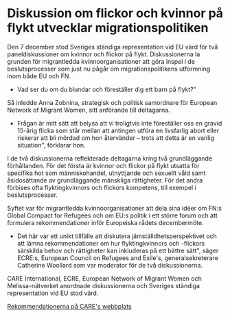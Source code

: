 # Diskussion om flickor och kvinnor på flykt utvecklar migrationspolitiken

Den 7 december stod Sveriges ständiga representation vid EU värd för två paneldiskussioner om kvinnor och flickor på flykt. Diskussionerna la grunden för migrantledda kvinnoorganisationer att göra inspel i de beslutsprocesser som just nu pågår om migrationspolitikens utformning inom både EU och FN.

- Vad ser du om du blundar och föreställer dig ett barn på flykt?"

Så inledde Anna Zobnina, strategisk och politisk samordnare för European Network of Migrant Women, sitt anförande till deltagarna.

- Frågan är mitt sätt att belysa att vi troligtvis inte föreställer oss en gravid 15-årig flicka som står mellan att antingen utföra en livsfarlig abort eller riskerar att bli mördad om hon återvänder – trots att detta är en vanlig situation", förklarar hon.

I de två diskussionerna reflekterade deltagarna kring två grundläggande förhållanden. För det första är kvinnor och flickor på flykt utsatta för specifika hot som människohandel, utnyttjande och sexuellt våld samt åsidosättande av grundläggande mänskliga rättigheter. För det andra förbises ofta flyktingkvinnors och flickors kompetens, till exempel i beslutsprocesser.

Syftet var för migrantledda kvinnoorganisationer att dela sina idéer om FN:s Global Compact for Refugees och om EU:s politik i ett större forum och att formulera rekommendationer inför Europeiska rådets decembermöte.

- Det här var ett unikt tillfälle att diskutera jämställdhetsperspektivet och att lämna rekommendationer om hur flyktingkvinnors och -flickors särskilda behov och rättigheter kan inkluderas på ett bättre sätt", säger ECRE:s, European Council on Refugees and Exile's, generalsekreterare Catherine Woollard som var moderator för de två diskussionerna.

CARE International, ECRE, European Network of Migrant Women och Melissa-nätverket anordnade diskussionerna och Sveriges ständiga representation vid EU stod värd.

[Rekommendationerna på CARE's webbplats](https://www.care-international.org/files/files/201712_How_Europe_takes_forward_Refugee_Compacts-recommendations_related.pdf)
